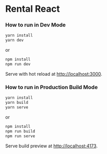 # Rental React

### How to run in Dev Mode

```bash
yarn install
yarn dev
```

or

```bash
npm install
npm run dev
```

Serve with hot reload at <http://localhost:3000>.

### How to run in Production Build Mode

```bash
yarn install
yarn build
yarn serve
```

or

```bash
npm install
npm run build
npm run serve
```

Serve build preview at <http://localhost:4173>.
